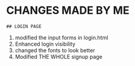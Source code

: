 # CHANGES MADE BY ME

    ## LOGIN PAGE

1. modified the input forms in login.html
2. Enhanced login visibility
3. changed the fonts to look better
4. Modified THE WHOLE signup page
